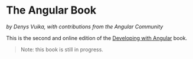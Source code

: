 # The Angular Book

*by Denys Vuika, with contributions from the Angular Community*

This is the second and online edition of the [Developing with Angular](https://leanpub.com/developing-with-angular) book.

> Note: this book is still in progress.
